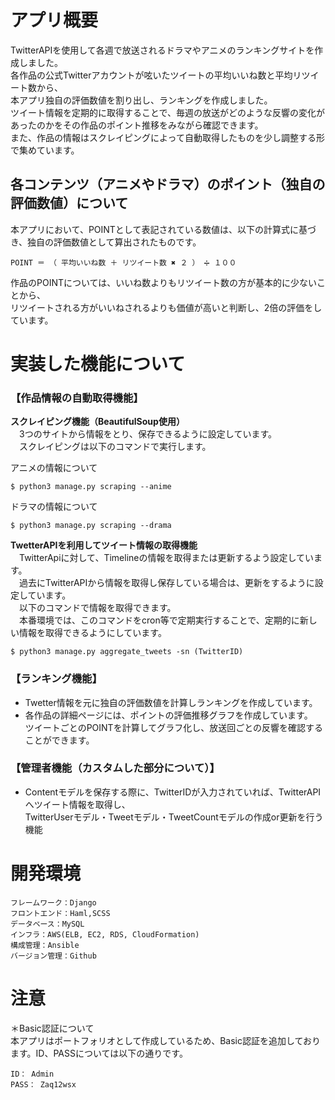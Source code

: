 # アプリ概要
TwitterAPIを使用して各週で放送されるドラマやアニメのランキングサイトを作成しました。  
各作品の公式Twitterアカウントが呟いたツイートの平均いいね数と平均リツイート数から、  
本アプリ独自の評価数値を割り出し、ランキングを作成しました。  
ツイート情報を定期的に取得することで、毎週の放送がどのような反響の変化があったのかをその作品のポイント推移をみながら確認できます。  
また、作品の情報はスクレイピングによって自動取得したものを少し調整する形で集めています。


## 各コンテンツ（アニメやドラマ）のポイント（独自の評価数値）について
本アプリにおいて、POINTとして表記されている数値は、以下の計算式に基づき、独自の評価数値として算出されたものです。

`POINT ＝ （ 平均いいね数 ＋ リツイート数 ✖️ ２ ） ➗ １００`

作品のPOINTについては、いいね数よりもリツイート数の方が基本的に少ないことから、  
リツイートされる方がいいねされるよりも価値が高いと判断し、2倍の評価をしています。
  
  
# 実装した機能について
### 【作品情報の自動取得機能】  

**スクレイピング機能（BeautifulSoup使用）**  
　3つのサイトから情報をとり、保存できるように設定しています。  
　スクレイピングは以下のコマンドで実行します。

アニメの情報について  
```
$ python3 manage.py scraping --anime
```

ドラマの情報について  
```
$ python3 manage.py scraping --drama
```

**TwetterAPIを利用してツイート情報の取得機能**  
　TwitterApiに対して、Timelineの情報を取得または更新するよう設定しています。  
　過去にTwitterAPIから情報を取得し保存している場合は、更新をするように設定しています。  
　以下のコマンドで情報を取得できます。  
　本番環境では、このコマンドをcron等で定期実行することで、定期的に新しい情報を取得できるようにしています。

```
$ python3 manage.py aggregate_tweets -sn (TwitterID)
```

### 【ランキング機能】
- Twetter情報を元に独自の評価数値を計算しランキングを作成しています。
- 各作品の詳細ページには、ポイントの評価推移グラフを作成しています。  
ツイートごとのPOINTを計算してグラフ化し、放送回ごとの反響を確認することができます。

### 【管理者機能（カスタムした部分について）】  
- Contentモデルを保存する際に、TwitterIDが入力されていれば、TwitterAPIへツイート情報を取得し、  
TwitterUserモデル・Tweetモデル・TweetCountモデルの作成or更新を行う機能  


# 開発環境
```
フレームワーク：Django
フロントエンド：Haml,SCSS
データベース：MySQL
インフラ：AWS(ELB, EC2, RDS, CloudFormation)
構成管理：Ansible
バージョン管理：Github
```


# 注意
＊Basic認証について  
本アプリはポートフォリオとして作成しているため、Basic認証を追加しております。ID、PASSについては以下の通りです。  
```
ID： Admin  
PASS： Zaq12wsx
```
